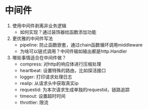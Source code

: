 # 中间件
1. 使用中间件剥离非业务逻辑
    * 如何实现？通过装饰器给函数添加功能
2. 更优雅的中间件写法
    * pipeline: 防止函数嵌套，通过chain函数循环调用middleware
    * 为啥可以链式调用？中间件输如输出都是http.Handler
3. 哪些事情适合在中间件做？
    * compress: 对http的响应体进行压缩处理
    * heartbeat: 设置特殊的路由，比如探活接口
    * logger: 打印请求处理日志
    * realip: 从请求头中获取真实ip
    * requestid: 为本次请求生成单独的requestid，链路追踪
    * timeout: 设置超时时间
    * throttler: 限流